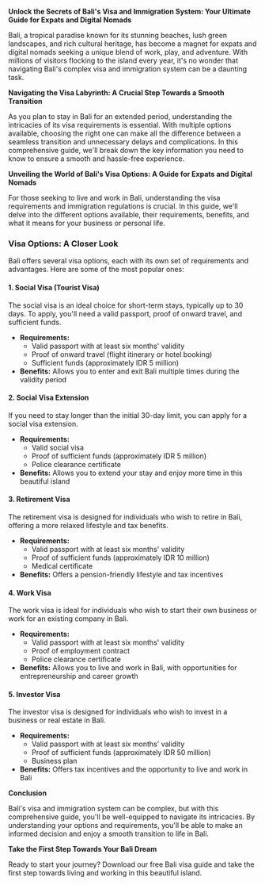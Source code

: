 **Unlock the Secrets of Bali's Visa and Immigration System: Your Ultimate Guide for Expats and Digital Nomads**

Bali, a tropical paradise known for its stunning beaches, lush green landscapes, and rich cultural heritage, has become a magnet for expats and digital nomads seeking a unique blend of work, play, and adventure. With millions of visitors flocking to the island every year, it's no wonder that navigating Bali's complex visa and immigration system can be a daunting task.

**Navigating the Visa Labyrinth: A Crucial Step Towards a Smooth Transition**

As you plan to stay in Bali for an extended period, understanding the intricacies of its visa requirements is essential. With multiple options available, choosing the right one can make all the difference between a seamless transition and unnecessary delays and complications. In this comprehensive guide, we'll break down the key information you need to know to ensure a smooth and hassle-free experience.

**Unveiling the World of Bali's Visa Options: A Guide for Expats and Digital Nomads**

For those seeking to live and work in Bali, understanding the visa requirements and immigration regulations is crucial. In this guide, we'll delve into the different options available, their requirements, benefits, and what it means for your business or personal life.

### **Visa Options: A Closer Look**

Bali offers several visa options, each with its own set of requirements and advantages. Here are some of the most popular ones:

#### 1. Social Visa (Tourist Visa)

The social visa is an ideal choice for short-term stays, typically up to 30 days. To apply, you'll need a valid passport, proof of onward travel, and sufficient funds.

*   **Requirements:**
    *   Valid passport with at least six months' validity
    *   Proof of onward travel (flight itinerary or hotel booking)
    *   Sufficient funds (approximately IDR 5 million)
*   **Benefits:** Allows you to enter and exit Bali multiple times during the validity period

#### 2. Social Visa Extension

If you need to stay longer than the initial 30-day limit, you can apply for a social visa extension.

*   **Requirements:**
    *   Valid social visa
    *   Proof of sufficient funds (approximately IDR 5 million)
    *   Police clearance certificate
*   **Benefits:** Allows you to extend your stay and enjoy more time in this beautiful island

#### 3. Retirement Visa

The retirement visa is designed for individuals who wish to retire in Bali, offering a more relaxed lifestyle and tax benefits.

*   **Requirements:**
    *   Valid passport with at least six months' validity
    *   Proof of sufficient funds (approximately IDR 10 million)
    *   Medical certificate
*   **Benefits:** Offers a pension-friendly lifestyle and tax incentives

#### 4. Work Visa

The work visa is ideal for individuals who wish to start their own business or work for an existing company in Bali.

*   **Requirements:**
    *   Valid passport with at least six months' validity
    *   Proof of employment contract
    *   Police clearance certificate
*   **Benefits:** Allows you to live and work in Bali, with opportunities for entrepreneurship and career growth

#### 5. Investor Visa

The investor visa is designed for individuals who wish to invest in a business or real estate in Bali.

*   **Requirements:**
    *   Valid passport with at least six months' validity
    *   Proof of sufficient funds (approximately IDR 50 million)
    *   Business plan
*   **Benefits:** Offers tax incentives and the opportunity to live and work in Bali

**Conclusion**

Bali's visa and immigration system can be complex, but with this comprehensive guide, you'll be well-equipped to navigate its intricacies. By understanding your options and requirements, you'll be able to make an informed decision and enjoy a smooth transition to life in Bali.

**Take the First Step Towards Your Bali Dream**

Ready to start your journey? Download our free Bali visa guide and take the first step towards living and working in this beautiful island.